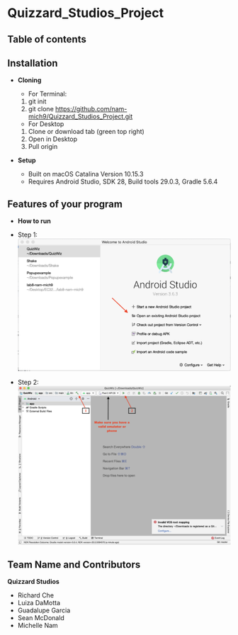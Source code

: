 # Quizzard_Studios_Project

## Table of contents

## Installation
* **Cloning**
  * For Terminal:
  1. git init
  2. git clone https://github.com/nam-mich9/Quizzard_Studios_Project.git
  
  
  * For Desktop
  1. Clone or download tab (green top right)
  2. Open in Desktop
  3. Pull origin

* **Setup**
  * Built on macOS Catalina Version 10.15.3
  * Requires Android Studio, SDK 28, Build tools 29.0.3, Gradle 5.6.4

## Features of your program
* **How to run**
 * Step 1:
![Image of Step 1](https://github.com/nam-mich9/Quizzard_Studios_Project/blob/master/Step%201.png)

 * Step 2:
![Image of Step 2](https://github.com/nam-mich9/Quizzard_Studios_Project/blob/master/Step%202.png)


## Team Name and Contributors
**Quizzard Studios**
 * Richard Che
 * Luiza DaMotta
 * Guadalupe Garcia
 * Sean McDonald
 * Michelle Nam
  


